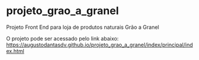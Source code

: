 # projeto_grao_a_granel
Projeto Front End para loja de produtos naturais Grão a Granel

O projeto pode ser acessado pelo link abaixo:
</br>
<a href="https://augustodantasdv.github.io/projeto_grao_a_granel/index/principal/index.html">
https://augustodantasdv.github.io/projeto_grao_a_granel/index/principal/index.html</a>
</br></br>
